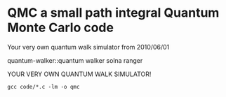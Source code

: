 # QMC a small path integral Quantum Monte Carlo code
Your very own quantum walk simulator from 2010/06/01

quantum-walker::quantum walker solna ranger

YOUR VERY OWN QUANTUM WALK SIMULATOR!

```
gcc code/*.c -lm -o qmc
```
